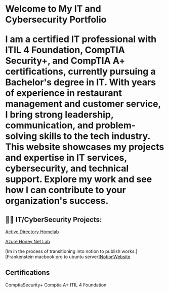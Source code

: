 <h1>Welcome to My IT and Cybersecurity Portfolio

I am a certified IT professional with ITIL 4 Foundation, CompTIA Security+, and CompTIA A+ certifications, currently pursuing a Bachelor's degree in IT. With years of experience in restaurant management and customer service, I bring strong leadership, communication, and problem-solving skills to the tech industry. This website showcases my projects and expertise in IT services, cybersecurity, and technical support. Explore my work and see how I can contribute to your organization's success.</h1>

<h2>👨‍💻 IT/CyberSecurity Projects:</h2>


[Active Directory Homelab](https://github.com/CyberPlataa/ActiveDirectoryHomeLab/blob/main/README.md)

[Azure Honey Net Lab](https://github.com/CyberPlataa/Azure-Honey-Net-Lab/blob/main/README.md)

[Im in the process of transitioning into notion to publish works.][Frankenstein macbook pro to ubuntu server][NotionWebsite](https://curiousowlexis.notion.site/Frankenstein-MacbookPro-to-HomeServer-fd89dd5d7b8240d9a2dc8cc54e929827)


## Certifications
ComptiaSecurity+
Comptia A+
ITIL 4 Foundation

[linkedin]: https://www.linkedin.com/in/alexis-martinez-184b85246/

